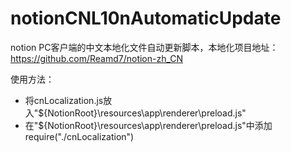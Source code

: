 # notionCNL10nAutomaticUpdate
notion PC客户端的中文本地化文件自动更新脚本，本地化项目地址：https://github.com/Reamd7/notion-zh_CN

使用方法：
- 将cnLocalization.js放入"${NotionRoot}\resources\app\renderer\preload.js"
- 在"${NotionRoot}\resources\app\renderer\preload.js"中添加require("./cnLocalization")
